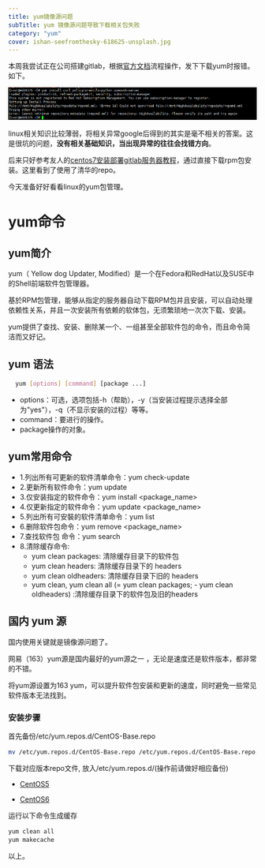 ```yaml
---
title: yum镜像源问题
subTitle: yum 镜像源问题导致下载相关包失败
category: "yum"
cover: ishan-seefromthesky-618625-unsplash.jpg
---
```


本周我尝试正在公司搭建gitlab，根据[官方文档](https://about.gitlab.com/install/#centos-7)流程操作，发下下载yum时报错。如下。

![error](er20181110215014.png)

linux相关知识比较薄弱，将相关异常google后得到的其实是毫不相关的答案。这是很坑的问题，**没有相关基础知识，当出现异常的往往会找错方向**。

后来只好参考友人的[centos7安装部署gitlab服务器教程](https://www.iyusen.com/install-gitlab/)，通过直接下载rpm包安装。这里看到了使用了清华的repo。

今天准备好好看看linux的yum包管理。

# yum命令

## yum简介

yum（ Yellow dog Updater, Modified）是一个在Fedora和RedHat以及SUSE中的Shell前端软件包管理器。

基於RPM包管理，能够从指定的服务器自动下载RPM包并且安装，可以自动处理依赖性关系，并且一次安装所有依赖的软体包，无须繁琐地一次次下载、安装。

yum提供了查找、安装、删除某一个、一组甚至全部软件包的命令，而且命令简洁而又好记。

## yum 语法
```bash
  yum [options] [command] [package ...]
```
- options：可选，选项包括-h（帮助），-y（当安装过程提示选择全部为"yes"），-q（不显示安装的过程）等等。
- command：要进行的操作。
- package操作的对象。

## yum常用命令
- 1.列出所有可更新的软件清单命令：yum check-update
- 2.更新所有软件命令：yum update
- 3.仅安装指定的软件命令：yum install <package_name>
- 4.仅更新指定的软件命令：yum update <package_name>
- 5.列出所有可安裝的软件清单命令：yum list
- 6.删除软件包命令：yum remove <package_name>
- 7.查找软件包 命令：yum search <keyword>
- 8.清除缓存命令:
  - yum clean packages: 清除缓存目录下的软件包
  - yum clean headers: 清除缓存目录下的 headers
  - yum clean oldheaders: 清除缓存目录下旧的 headers
  - yum clean, yum clean all (= yum clean packages; - yum clean oldheaders) :清除缓存目录下的软件包及旧的headers

## 国内 yum 源

国内使用关键就是镜像源问题了。

网易（163）yum源是国内最好的yum源之一 ，无论是速度还是软件版本，都非常的不错。

将yum源设置为163 yum，可以提升软件包安装和更新的速度，同时避免一些常见软件版本无法找到。

### 安装步骤

首先备份/etc/yum.repos.d/CentOS-Base.repo

```bash
mv /etc/yum.repos.d/CentOS-Base.repo /etc/yum.repos.d/CentOS-Base.repo.backup
```
下载对应版本repo文件, 放入/etc/yum.repos.d/(操作前请做好相应备份)

- [CentOS5](https://mirrors.163.com/.help/CentOS5-Base-163.repo)

- [CentOS6](https://mirrors.163.com/.help/CentOS6-Base-163.repo)

运行以下命令生成缓存
```bash
yum clean all
yum makecache
```

以上。
